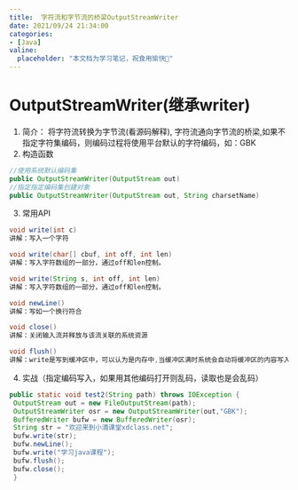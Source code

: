 ```yaml
---
title:  字符流和字节流的桥梁OutputStreamWriter
date: 2021/09/24 21:34:00
categories:
- [Java]
valine:
  placeholder: "本文档为学习笔记，祝食用愉快💪"
---
```


# OutputStreamWriter(继承writer)
1. 简介：
将字符流转换为字节流(看源码解释), 字符流通向字节流的桥梁,如果不指定字符集编码，则编码过程将使⽤平台默认的字符编码，如：GBK
2. 构造函数
```java
//使⽤系统默认编码集
public OutputStreamWriter(OutputStream out)
//指定指定编码集创建对象
public OutputStreamWriter(OutputStream out, String charsetName)
```
3. 常⽤API
```java
void write(int c)
讲解：写⼊⼀个字符

void write(char[] cbuf, int off, int len)
讲解：写⼊字符数组的⼀部分，通过off和len控制。

void write(String s, int off, int len)
讲解：写⼊字符数组的⼀部分，通过off和len控制。

void newLine()
讲解：写如⼀个换⾏符合

void close()
讲解：关闭输⼊流并释放与该流关联的系统资源

void flush()
讲解：write是写到缓冲区中，可以认为是内存中,当缓冲区满时系统会⾃动将缓冲区的内容写⼊⽂件，但是⼀般还有⼀部分有可能会留在内存这个缓冲区中, 所以需要调⽤flush空缓冲区数据。
```

4. 实战（指定编码写⼊，如果⽤其他编码打开则乱码，读取也是会乱码）
```java
public static void test2(String path) throws IOException {
 OutputStream out = new FileOutputStream(path);
 OutputStreamWriter osr = new OutputStreamWriter(out,"GBK");
 BufferedWriter bufw = new BufferedWriter(osr);
 String str = "欢迎来到⼩滴课堂xdclass.net";
 bufw.write(str);
 bufw.newLine();
 bufw.write("学习java课程");
 bufw.flush();
 bufw.close();
 }
 ```
 